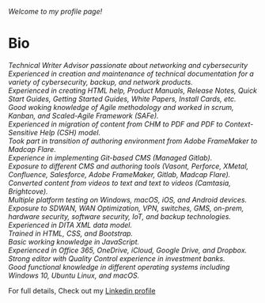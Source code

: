 _Welcome to my profile page!_

# Bio
_Technical Writer Advisor passionate about networking and cybersecurity
Experienced in creation and maintenance of technical documentation for a variety of cybersecurity, backup, and network products.\
Experienced in creating HTML help, Product Manuals, Release Notes, Quick Start Guides, Getting Started Guides, White Papers, Install Cards, etc.\
Good woking knowledge of Agile methodology and worked in scrum, Kanban, and Scaled-Agile Framework (SAFe).\
Experienced in migration of content from CHM to PDF and PDF to Context-Sensitive Help (CSH) model.\
Took part in transition of authoring environment from Adobe FrameMaker to Madcap Flare.\
Experience in implementing Git-based CMS (Managed Gitlab).\
Exposure to different CMS and authoring tools (Vasont, Perforce, XMetal, Confluence, Salesforce, Adobe FrameMaker, Gitlab, Madcap Flare).\
Converted content from videos to text and text to videos (Camtasia, Brightcove).\
Multiple platform testing on Windows, macOS, iOS, and Android devices.\
Exposure to SDWAN, WAN Optimization, VPN, switches, GMS, on-prem, hardware security, software security, IoT, and backup technologies.\
Experienced in DITA XML data model.\
Trained in HTML, CSS, and Bootstrap.\
Basic working knowledge in JavaScript.\
Experienced in Office 365, OneDrive, iCloud, Google Drive, and Dropbox.\
Strong editor with Quality Control experience in investment banks.\
Good functional knowledge in different operating systems including Windows 10, Ubuntu Linux, and macOS._

For full details, Check out my [Linkedin profile](https://www.linkedin.com/in/ashokchandru/)
